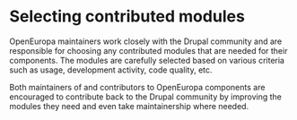 # Selecting contributed modules

OpenEuropa maintainers work closely with the Drupal community and are responsible for choosing any contributed modules that are needed for their components. The modules are carefully selected based on various criteria such as
usage, development activity, code quality, etc.

Both maintainers of and contributors to OpenEuropa components are encouraged to contribute back to the Drupal community by improving the modules they need and even take maintainership where needed.
